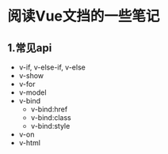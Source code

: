 # 阅读Vue文挡的一些笔记

## 1.常见api

* v-if, v-else-if, v-else
* v-show
* v-for
* v-model
* v-bind
  * v-bind:href
  * v-bind:class
  * v-bind:style
* v-on
* v-html